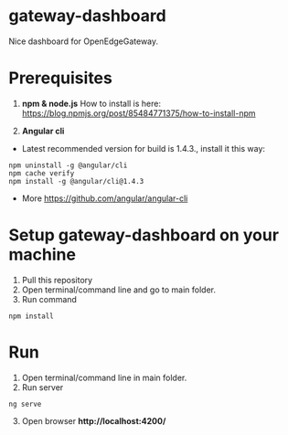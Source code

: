 # gateway-dashboard
Nice dashboard for OpenEdgeGateway.

# Prerequisites

1. **npm & node.js**
How to install is here: https://blog.npmjs.org/post/85484771375/how-to-install-npm

2. **Angular cli**

* Latest recommended version for build is 1.4.3., install it this way:
```
npm uninstall -g @angular/cli
npm cache verify
npm install -g @angular/cli@1.4.3
```
* More https://github.com/angular/angular-cli

# Setup gateway-dashboard on your machine

1. Pull this repository
2. Open terminal/command line and go to main folder.
3. Run command

```
npm install
```

# Run

1.  Open terminal/command line in main folder.
2. Run server
```
ng serve
```
3. Open browser **http://localhost:4200/**
